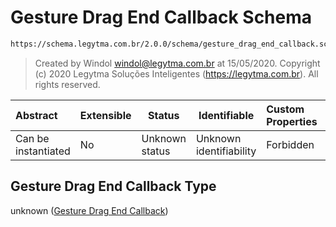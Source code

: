 # Gesture Drag End Callback Schema

```txt
https://schema.legytma.com.br/2.0.0/schema/gesture_drag_end_callback.schema.json
```




> Created by Windol [windol@legytma.com.br](mailto:windol@legytma.com.br) at 15/05/2020.
> Copyright (c) 2020 Legytma Soluções Inteligentes (<https://legytma.com.br>). All rights reserved.
>

| Abstract            | Extensible | Status         | Identifiable            | Custom Properties | Additional Properties | Access Restrictions | Defined In                                                                                                      |
| :------------------ | ---------- | -------------- | ----------------------- | :---------------- | --------------------- | ------------------- | --------------------------------------------------------------------------------------------------------------- |
| Can be instantiated | No         | Unknown status | Unknown identifiability | Forbidden         | Allowed               | none                | [gesture_drag_end_callback.schema.json](../schema/gesture_drag_end_callback.schema.json) |

## Gesture Drag End Callback Type

unknown ([Gesture Drag End Callback](gesture_drag_end_callback.md))
